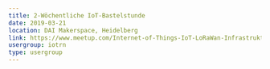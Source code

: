 ```yaml
---
title: 2-Wöchentliche IoT-Bastelstunde
date: 2019-03-21
location: DAI Makerspace, Heidelberg
link: https://www.meetup.com/Internet-of-Things-IoT-LoRaWan-Infrastruktur-4-RheinNeckar/events/259611033/
usergroup: iotrn
type: usergroup
---
```

